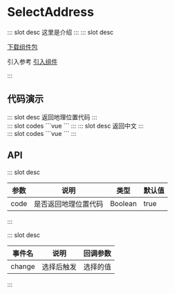 # SelectAddress

<ContainerBox title="介绍">
::: slot desc
这里是介绍
:::
</ContainerBox>

<ContainerBox title="下载并引入">
::: slot desc

[下载组件包](https://gitee.com/lengyibai/component-package/raw/master/LibSelectAddress.zip)

引入参考 [引入组件](/Components/Base/start.html#引入组件)

:::
</ContainerBox>

## 代码演示

<ContainerBox title="基础用法">
::: slot desc
返回地理位置代码
:::

<div class="demoBox">
<Dynamics-SelectAddress-demo-index-a />
</div>

<ShowCode>
::: slot codes
```vue
<template>
  <div class="LibSelectAddress">
    <Dynamics-SelectAddress-index v-model="code" />
    <h1>{{ code }}</h1>
  </div>
</template>
<script>
export default {
  data() {
    return {
      code: ["510000", "510100", "510107"],
    };
  },
};
</script>
```
:::
</ShowCode>
</ContainerBox>

<ContainerBox title="返回中文">
::: slot desc
返回中文
:::

<div class="demoBox">
<Dynamics-SelectAddress-demo-index-b />
</div>

<ShowCode>
::: slot codes
```vue
<template>
  <div class="LibSelectAddress">
    <Dynamics-SelectAddress-index
      v-model="chinese"
      @change="change"
      :code="false"
    />
    <h1>{{ chinese }}</h1>
  </div>
</template>
<script>
export default {
  data() {
    return {
      chinese: ["四川省", "自贡市", "自流井区"],
    };
  },
};
</script>
```
:::
</ShowCode>
</ContainerBox>

## API

<ContainerBox title="Props">
::: slot desc

| 参数 | 说明                 | 类型    | 默认值 |
| ---- | -------------------- | ------- | ------ |
| code | 是否返回地理位置代码 | Boolean | true   |

:::
</ContainerBox>

<ContainerBox title="Events">
::: slot desc

| 事件名 | 说明       | 回调参数 |
| ------ | ---------- | -------- |
| change | 选择后触发 | 选择的值 |

:::
</ContainerBox>
